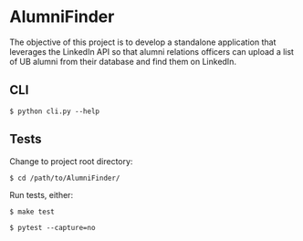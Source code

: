 # AlumniFinder

The objective of this project is to develop a standalone application that leverages the LinkedIn API so that alumni relations officers can upload a list of UB alumni from their database and find them on LinkedIn.

## CLI

```
$ python cli.py --help 
```

## Tests

Change to project root directory:

```
$ cd /path/to/AlumniFinder/
``` 

Run tests, either:

```
$ make test
```

```
$ pytest --capture=no
```